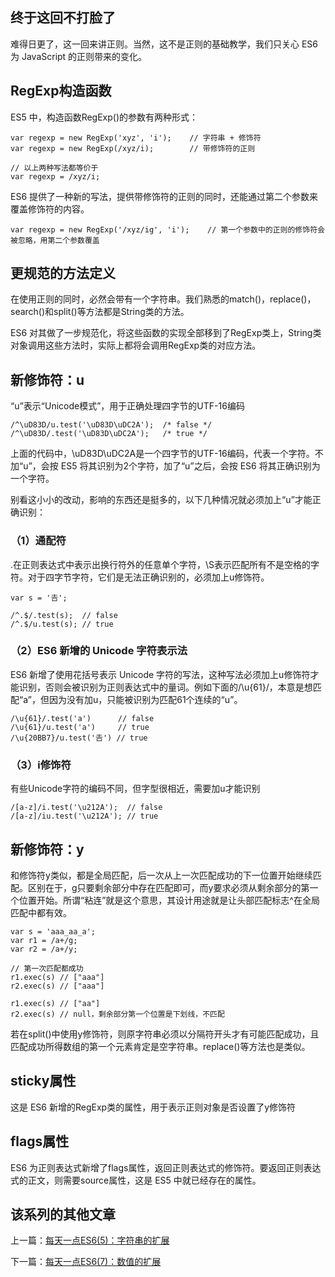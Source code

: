 <h2>终于这回不打脸了</h2>
<p>难得日更了，这一回来讲正则。当然，这不是正则的基础教学，我们只关心 ES6 为 JavaScript 的正则带来的变化。</p>

<h2>RegExp构造函数</h2>
<p>ES5 中，构造函数<span class="code">RegExp()</span>的参数有两种形式：</p>

<pre><code class="javascript">var regexp = new RegExp('xyz', 'i');    // 字符串 + 修饰符
var regexp = new RegExp(/xyz/i);        // 带修饰符的正则

// 以上两种写法都等价于
var regexp = /xyz/i;</code></pre>

<p>ES6 提供了一种新的写法，提供带修饰符的正则的同时，还能通过第二个参数来覆盖修饰符的内容。</p>

<pre><code class="javascript">var regexp = new RegExp('/xyz/ig', 'i');    // 第一个参数中的正则的修饰符会被忽略，用第二个参数覆盖</code></pre>

<h2>更规范的方法定义</h2>
<p>在使用正则的同时，必然会带有一个字符串。我们熟悉的<span class="code">match()</span>，<span class="code">replace()</span>，<span class="code">search()</span>和<span class="code">split()</span>等方法都是<span class="code">String</span>类的方法。</p>
<p>ES6 对其做了一步规范化，将这些函数的实现全部移到了<span class="code">RegExp</span>类上，<span class="code">String</span>类对象调用这些方法时，实际上都将会调用<span class="code">RegExp</span>类的对应方法。</p>

<h2>新修饰符：u</h2>
<p>“u”表示“Unicode模式”，用于正确处理四字节的UTF-16编码</p>

<pre><code class="javascript">/^\uD83D/u.test('\uD83D\uDC2A');  /* false */
/^\uD83D/.test('\uD83D\uDC2A');   /* true */</code></pre>

<p>上面的代码中，<span class="code">\uD83D\uDC2A</span>是一个四字节的UTF-16编码，代表一个字符。不加“u”，会按 ES5 将其识别为2个字符，加了“u”之后，会按 ES6 将其正确识别为一个字符。</p>
<p>别看这小小的改动，影响的东西还是挺多的，以下几种情况就必须加上“u”才能正确识别：</p>

<h3>（1）通配符</h3>
<p><span class="code">.</span>在正则表达式中表示出换行符外的任意单个字符，<span class="code">\S</span>表示匹配所有不是空格的字符。对于四字节字符，它们是无法正确识别的，必须加上<span class="code">u</span>修饰符。</p>

<pre><code class="javascript">var s = '𠮷';

/^.$/.test(s);  // false
/^.$/u.test(s); // true</code></pre>

<h3>（2）ES6 新增的 Unicode 字符表示法</h3>
<p>ES6 新增了使用花括号表示 Unicode 字符的写法，这种写法必须加上<span class="code">u</span>修饰符才能识别，否则会被识别为正则表达式中的量词。例如下面的<span class="code">/\u{61}/</span>，本意是想匹配“a”，但因为没有加<span class="code">u</span>，只能被识别为匹配61个连续的“u”。</p>

<pre><code class="javascript">/\u{61}/.test('a')      // false
/\u{61}/u.test('a')     // true
/\u{20BB7}/u.test('𠮷') // true</code></pre>

<h3>（3）i修饰符</h3>
<p>有些Unicode字符的编码不同，但字型很相近，需要加<span class="code">u</span>才能识别</p>

<pre><code class="javascript">/[a-z]/i.test('\u212A');  // false
/[a-z]/iu.test('\u212A'); // true</code></pre>

<h2>新修饰符：y</h2>
<p>和修饰符<span class="code">y</span>类似，都是全局匹配，后一次从上一次匹配成功的下一位置开始继续匹配。区别在于，<span class="code">g</span>只要剩余部分中存在匹配即可，而<span class="code">y</span>要求必须从剩余部分的第一个位置开始。所谓“粘连”就是这个意思，其设计用途就是让头部匹配标志<span class="code">^</span>在全局匹配中都有效。</p>

<pre><code class="javascript">var s = 'aaa_aa_a';
var r1 = /a+/g;
var r2 = /a+/y;

// 第一次匹配都成功
r1.exec(s) // ["aaa"]
r2.exec(s) // ["aaa"]

r1.exec(s) // ["aa"]
r2.exec(s) // null，剩余部分第一个位置是下划线，不匹配</code></pre>

<p>若在<span class="code">split()</span>中使用<span class="code">y</span>修饰符，则原字符串必须以分隔符开头才有可能匹配成功，且匹配成功所得数组的第一个元素肯定是空字符串。<span class="code">replace()</span>等方法也是类似。</p>

<h2>sticky属性</h2>
<p>这是 ES6 新增的<span class="code">RegExp</span>类的属性，用于表示正则对象是否设置了<span class="code">y</span>修饰符</p>

<h2>flags属性</h2>
<p>ES6 为正则表达式新增了<span class="code">flags</span>属性，返回正则表达式的修饰符。要返回正则表达式的正文，则需要<span class="code">source</span>属性，这是 ES5 中就已经存在的属性。</p>

<h2>该系列的其他文章</h2>
<p>上一篇：<a href="es6-daily-05-string.html">每天一点ES6(5)：字符串的扩展</a></p>
<p>下一篇：<a href="es6-daily-07-number.html">每天一点ES6(7)：数值的扩展</a></p>